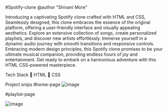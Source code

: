 #Spotify-clone
@author "Shivani More"

Introducing a captivating Spotify clone crafted with HTML and CSS, Seamlessly designed, this clone embraces the essence of the original platform, offering a user-friendly interface and visually appealing aesthetics. Explore an extensive collection of songs, create personalized playlists, and discover new artists effortlessly. Immerse yourself in a dynamic audio journey with smooth transitions and responsive controls. Embracing modern design principles, this Spotify clone promises to be your ultimate musical companion, providing endless hours of joy and entertainment. Get ready to embark on a harmonious adventure with this HTML CSS-powered masterpiece.

Tech Stack
🔴 HTML 🔴 CSS

Project snips
#home-page
![image](https://github.com/shivani-5548/spotify-clone/assets/90037384/8a4455ab-2356-4253-ab24-7ae2ddb86631)

#playlist-page

![image](https://github.com/shivani-5548/spotify-clone/assets/90037384/0eeb9819-7a9d-42bd-9fa8-22a8844657f7)
